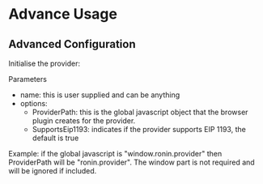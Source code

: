 ﻿# Advance Usage

## Advanced Configuration

Initialise the provider:

Parameters

* name: this is user supplied and can be anything
* options:
  * ProviderPath: this is the global javascript object that the browser plugin creates for the provider.
  * SupportsEip1193: indicates if the provider supports EIP 1193, the default is true

Example: if the global javascript is "window.ronin.provider" then ProviderPath will be "ronin.provider". The window part is not required and will be ignored if included.
